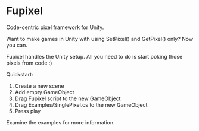 Fupixel
=======

Code-centric pixel framework for Unity.

Want to make games in Unity with using SetPixel() and GetPixel() only? Now you can.

Fupixel handles the Unity setup. All you need to do is start poking those pixels from code :)

Quickstart:
1. Create a new scene
2. Add empty GameObject
3. Drag Fupixel script to the new GameObject
4. Drag Examples/SinglePixel.cs to the new GameObject
5. Press play

Examine the examples for more information.

